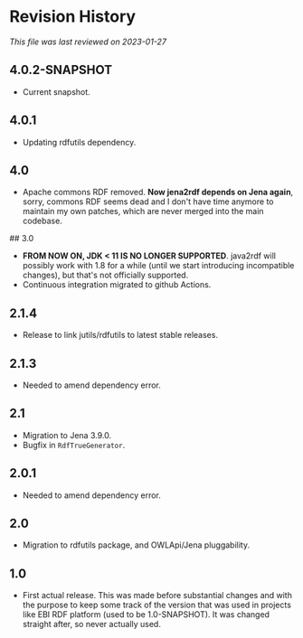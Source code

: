 # Revision History

*This file was last reviewed on 2023-01-27*

## 4.0.2-SNAPSHOT
* Current snapshot.

## 4.0.1
* Updating rdfutils dependency.

## 4.0
* Apache commons RDF removed. **Now jena2rdf depends on Jena again**, sorry, commons RDF seems dead and I 
  don't have time anymore to maintain my own patches, which are never merged into the main codebase.

## 3.0
* **FROM NOW ON, JDK < 11 IS NO LONGER SUPPORTED**. java2rdf will possibly work with 1.8 for a
  while (until we start introducing incompatible changes), but that's not officially 
  supported.
* Continuous integration migrated to github Actions.

## 2.1.4
* Release to link jutils/rdfutils to latest stable releases.

## 2.1.3
* Needed to amend dependency error.

## 2.1
* Migration to Jena 3.9.0.
* Bugfix in `RdfTrueGenerator`.

## 2.0.1
* Needed to amend dependency error.
  
## 2.0
* Migration to rdfutils package, and OWLApi/Jena pluggability.

## 1.0
* First actual release. This was made before substantial changes and with the purpose to keep some 
  track of the version that was used in projects like EBI RDF platform (used to be 1.0-SNAPSHOT). It was 
  changed straight after, so never actually used.
  